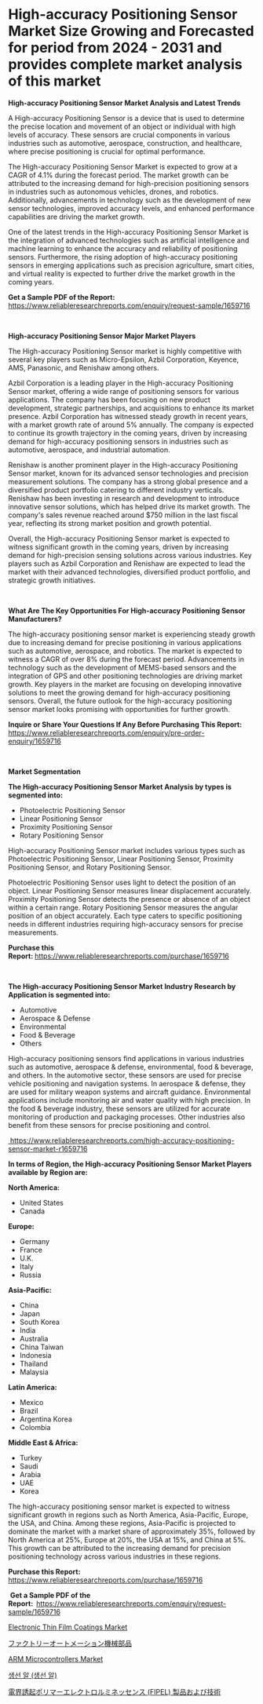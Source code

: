 <p><h1>High-accuracy Positioning Sensor Market Size Growing and Forecasted for period from 2024 - 2031 and provides complete market analysis of this market</h1></p><p><strong>High-accuracy Positioning Sensor Market Analysis and Latest Trends</strong></p>
<p><p>A High-accuracy Positioning Sensor is a device that is used to determine the precise location and movement of an object or individual with high levels of accuracy. These sensors are crucial components in various industries such as automotive, aerospace, construction, and healthcare, where precise positioning is crucial for optimal performance.</p><p>The High-accuracy Positioning Sensor Market is expected to grow at a CAGR of 4.1% during the forecast period. The market growth can be attributed to the increasing demand for high-precision positioning sensors in industries such as autonomous vehicles, drones, and robotics. Additionally, advancements in technology such as the development of new sensor technologies, improved accuracy levels, and enhanced performance capabilities are driving the market growth.</p><p>One of the latest trends in the High-accuracy Positioning Sensor Market is the integration of advanced technologies such as artificial intelligence and machine learning to enhance the accuracy and reliability of positioning sensors. Furthermore, the rising adoption of high-accuracy positioning sensors in emerging applications such as precision agriculture, smart cities, and virtual reality is expected to further drive the market growth in the coming years.</p></p>
<p><strong>Get a Sample PDF of the Report:&nbsp;</strong> <a href="https://www.reliableresearchreports.com/enquiry/request-sample/1659716">https://www.reliableresearchreports.com/enquiry/request-sample/1659716</a></p>
<p>&nbsp;</p>
<p><strong>High-accuracy Positioning Sensor Major Market Players</strong></p>
<p><p>The High-accuracy Positioning Sensor market is highly competitive with several key players such as Micro-Epsilon, Azbil Corporation, Keyence, AMS, Panasonic, and Renishaw among others.</p><p>Azbil Corporation is a leading player in the High-accuracy Positioning Sensor market, offering a wide range of positioning sensors for various applications. The company has been focusing on new product development, strategic partnerships, and acquisitions to enhance its market presence. Azbil Corporation has witnessed steady growth in recent years, with a market growth rate of around 5% annually. The company is expected to continue its growth trajectory in the coming years, driven by increasing demand for high-accuracy positioning sensors in industries such as automotive, aerospace, and industrial automation.</p><p>Renishaw is another prominent player in the High-accuracy Positioning Sensor market, known for its advanced sensor technologies and precision measurement solutions. The company has a strong global presence and a diversified product portfolio catering to different industry verticals. Renishaw has been investing in research and development to introduce innovative sensor solutions, which has helped drive its market growth. The company's sales revenue reached around $750 million in the last fiscal year, reflecting its strong market position and growth potential.</p><p>Overall, the High-accuracy Positioning Sensor market is expected to witness significant growth in the coming years, driven by increasing demand for high-precision sensing solutions across various industries. Key players such as Azbil Corporation and Renishaw are expected to lead the market with their advanced technologies, diversified product portfolio, and strategic growth initiatives.</p></p>
<p>&nbsp;</p>
<p><strong>What Are The Key Opportunities For High-accuracy Positioning Sensor Manufacturers?</strong></p>
<p><p>The high-accuracy positioning sensor market is experiencing steady growth due to increasing demand for precise positioning in various applications such as automotive, aerospace, and robotics. The market is expected to witness a CAGR of over 8% during the forecast period. Advancements in technology such as the development of MEMS-based sensors and the integration of GPS and other positioning technologies are driving market growth. Key players in the market are focusing on developing innovative solutions to meet the growing demand for high-accuracy positioning sensors. Overall, the future outlook for the high-accuracy positioning sensor market looks promising with opportunities for further growth.</p></p>
<p><strong>Inquire or Share Your Questions If Any Before Purchasing This Report:</strong> <a href="https://www.reliableresearchreports.com/enquiry/pre-order-enquiry/1659716">https://www.reliableresearchreports.com/enquiry/pre-order-enquiry/1659716</a></p>
<p>&nbsp;</p>
<p><strong>Market Segmentation</strong></p>
<p><strong>The High-accuracy Positioning Sensor Market Analysis by types is segmented into:</strong></p>
<p><ul><li>Photoelectric Positioning Sensor</li><li>Linear Positioning Sensor</li><li>Proximity Positioning Sensor</li><li>Rotary Positioning Sensor</li></ul></p>
<p><p>High-accuracy Positioning Sensor market includes various types such as Photoelectric Positioning Sensor, Linear Positioning Sensor, Proximity Positioning Sensor, and Rotary Positioning Sensor. </p><p>Photoelectric Positioning Sensor uses light to detect the position of an object. Linear Positioning Sensor measures linear displacement accurately. Proximity Positioning Sensor detects the presence or absence of an object within a certain range. Rotary Positioning Sensor measures the angular position of an object accurately. Each type caters to specific positioning needs in different industries requiring high-accuracy sensors for precise measurements.</p></p>
<p><strong>Purchase this Report:&nbsp;</strong><a href="https://www.reliableresearchreports.com/purchase/1659716">https://www.reliableresearchreports.com/purchase/1659716</a></p>
<p>&nbsp;</p>
<p><strong>The High-accuracy Positioning Sensor Market Industry Research by Application is segmented into:</strong></p>
<p><ul><li>Automotive</li><li>Aerospace & Defense</li><li>Environmental</li><li>Food & Beverage</li><li>Others</li></ul></p>
<p><p>High-accuracy positioning sensors find applications in various industries such as automotive, aerospace & defense, environmental, food & beverage, and others. In the automotive sector, these sensors are used for precise vehicle positioning and navigation systems. In aerospace & defense, they are used for military weapon systems and aircraft guidance. Environmental applications include monitoring air and water quality with high precision. In the food & beverage industry, these sensors are utilized for accurate monitoring of production and packaging processes. Other industries also benefit from these sensors for precise positioning and control.</p></p>
<p><a href="https://www.reliableresearchreports.com/high-accuracy-positioning-sensor-market-r1659716">&nbsp;https://www.reliableresearchreports.com/high-accuracy-positioning-sensor-market-r1659716</a></p>
<p><strong>In terms of Region, the High-accuracy Positioning Sensor Market Players available by Region are:</strong></p>
<p>
    <p> <strong> North America: </strong>
        <ul>
            <li>United States</li>
            <li>Canada</li>
        </ul>
        </p> 
    <p> <strong> Europe: </strong>
        <ul>
            <li>Germany</li>
            <li>France</li>
            <li>U.K.</li>
            <li>Italy</li>
            <li>Russia</li>
        </ul>
        </p> 
    <p> <strong> Asia-Pacific: </strong>
        <ul>
            <li>China</li>
            <li>Japan</li>
            <li>South Korea</li>
            <li>India</li>
            <li>Australia</li>
            <li>China Taiwan</li>
            <li>Indonesia</li>
            <li>Thailand</li>
            <li>Malaysia</li>
        </ul>
        </p> 
    <p> <strong> Latin America: </strong>
        <ul>
            <li>Mexico</li>
            <li>Brazil</li>
            <li>Argentina Korea</li>
            <li>Colombia</li>
        </ul>
        </p> 
    <p> <strong> Middle East & Africa: </strong>
        <ul>
            <li>Turkey</li>
            <li>Saudi</li>
            <li>Arabia</li>
            <li>UAE</li>
            <li>Korea</li>
        </ul>
    </p>
    </p>
<p><p>The high-accuracy positioning sensor market is expected to witness significant growth in regions such as North America, Asia-Pacific, Europe, the USA, and China. Among these regions, Asia-Pacific is projected to dominate the market with a market share of approximately 35%, followed by North America at 25%, Europe at 20%, the USA at 15%, and China at 5%. This growth can be attributed to the increasing demand for precision positioning technology across various industries in these regions.</p></p>
<p><strong>Purchase this Report: </strong><a href="https://www.reliableresearchreports.com/purchase/1659716">https://www.reliableresearchreports.com/purchase/1659716</a></p>
<p>&nbsp;<strong>Get a Sample PDF of the Report:&nbsp;&nbsp;</strong><a href="https://www.reliableresearchreports.com/enquiry/request-sample/1659716">https://www.reliableresearchreports.com/enquiry/request-sample/1659716</a></p>
<p><strong></strong></p>
<p><p><a href="https://github.com/Whitneyboyettebo9kiw7yr13/Market-Research-Report-List-2/blob/main/electronic-thin-film-coatings-market.md">Electronic Thin Film Coatings Market</a></p><p><a href="https://github.com/oqoeusbvpadwjs08/Market-Research-Report-List-2/blob/main/372958096457.md">ファクトリーオートメーション機械部品</a></p><p><a href="https://issuu.com/reportprime-2/docs/arm-microcontrollers-market-size-2030.pptx">ARM Microcontrollers Market</a></p><p><a href="https://github.com/ThomasElmes2022/Market-Research-Report-List-1/blob/main/176500388106.md">생선 알 (생선 알)</a></p><p><a href="https://github.com/AaronVargas43/Market-Research-Report-List-1/blob/main/986200096458.md">電界誘起ポリマーエレクトロルミネッセンス (FIPEL) 製品および技術</a></p></p>